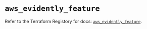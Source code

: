 # `aws_evidently_feature`

Refer to the Terraform Registory for docs: [`aws_evidently_feature`](https://registry.terraform.io/providers/hashicorp/aws/5.8.0/docs/resources/evidently_feature).
